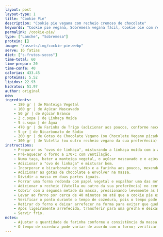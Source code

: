 ```yaml
---
layout: post
layout-type: 1
title: "Cookie Pie"
description: "Cookie pie vegana com recheio cremoso de chocolate"
keywords: "Cookie pie vegana, Sobremesa vegana fácil, Cookie pie com recheio de chocolate, Doce vegano com linhaça, Receita de cookie gigante, Sobremesa para partilhar, Cookie recheada com chocolate vegano, Sobremesa vegana sem ovos, Receita com vutella, Sobremesa crocante e cremosa"
permalink: /cookie-pie/
type: ["Lanche", "Sobremesa"]
protein: []
image: "/assets/img/cockie-pie.webp"
serve: 16 fatias
diet: ["s-frutos-secos"]
time-total: 60
time-prepar: 20
time-confe: 40
calorias: 433.45
proteinas: 5.52
lipidos: 22.93
hidratos: 51.97
author: original
new:
ingredients:
    - 180 gr | de Manteiga Vegetal
    - 160 gr | de Açúcar Mascavado
    - 50 gr | de Açúcar Branco
    - 2 c.sopa | de Linhaça Moída
    - 5 c.sopa | de Água
    - 470 gr | de Farinha de Trigo (adicionar aos poucos, conforme necessário)
    - 5 gr | de Bicarbonato de Sódio
    - 200 gr | de Gotas de Chocolate Vegano (ou Chocolate Vegano picado)
    - 300 gr | de Vutella (ou outro recheio vegano da sua preferência)
instructions:
    - Preparar os "ovos de linhaça", misturando a linhaça moída com a água e deixar descansar por 5 minutos, até formar um gel. Reservar.
    - Pré-aquecer o forno a 170ºC com ventilação.
    - Numa taça, bater a manteiga vegetal, o açúcar mascavado e o açúcar branco até obter um creme homogéneo.
    - Adicionar o "ovo de linhaça" e misturar bem.
    - Incorporar o bicarbonato de sódio e a farinha aos poucos, mexendo até formar uma massa consistente (ajustar a quantidade de farinha conforme a consistência da massa).
    - Adicionar as gotas de chocolate e envolver na massa.
    - Dividir a massa em duas partes iguais.
    - Forrar uma forma redonda com papel vegetal e espalhar uma das metades da massa, formando uma camada uniforme.
    - Adicionar o recheio (Vutella ou outro da sua preferência) no centro e espalhá-lo sobre a massa, deixando um pequeno espaço nas bordas.
    - Cobrir com a segunda metade da massa, pressionando levemente as bordas para selar.
    - Levar ao forno por cerca de 40 minutos ou até que a cookie pie esteja dourada.
    - Verificar o ponto durante o tempo de cozedura, pois o tempo pode variar dependendo do forno.
    - Retirar do forno e deixar arrefecer na forma para evitar que quebre.
    - Após ligeiramente arrefecida, transferir para uma grelha e deixar arrefecer completamente.
    - Servir frio.
notes:
    - Ajustar a quantidade de farinha conforme a consistência da massa, adicionando aos poucos.
    - O tempo de cozedura pode variar de acordo com o forno; verificar regularmente e retirar do forno assim que estiver dourada.
---
```


